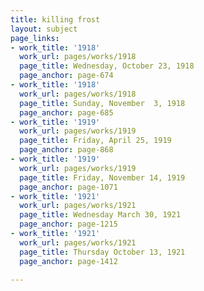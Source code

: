 ```yaml
---
title: killing frost
layout: subject
page_links:
- work_title: '1918'
  work_url: pages/works/1918
  page_title: Wednesday, October 23, 1918
  page_anchor: page-674
- work_title: '1918'
  work_url: pages/works/1918
  page_title: Sunday, November  3, 1918
  page_anchor: page-685
- work_title: '1919'
  work_url: pages/works/1919
  page_title: Friday, April 25, 1919
  page_anchor: page-868
- work_title: '1919'
  work_url: pages/works/1919
  page_title: Friday, November 14, 1919
  page_anchor: page-1071
- work_title: '1921'
  work_url: pages/works/1921
  page_title: Wednesday March 30, 1921
  page_anchor: page-1215
- work_title: '1921'
  work_url: pages/works/1921
  page_title: Thursday October 13, 1921
  page_anchor: page-1412

---
```

